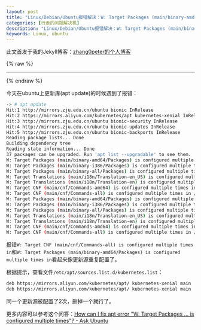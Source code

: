 ```yaml
---
layout: post
title: "Linux/Debian/Ubuntu报错解决：W: Target Packages (main/binary-amd64/Packages) is configured multiple times in"
categories: [行走的问题解决机]
description: "Linux/Debian/Ubuntu报错解决：W: Target Packages (main/binary-amd64/Packages) is configured multiple times in"
keywords: Linux, ubuntu
---
```


此文首发于我的Jekyll博客：[zhang0peter的个人博客](https://zhang0peter.com)         

{% raw %}
***          
{% endraw %}

今天在ubuntu上更新库(apt update)的时候遇到了报错：

```sh
-> # apt update                
Hit:1 http://mirrors.zju.edu.cn/ubuntu bionic InRelease
Hit:2 https://mirrors.aliyun.com/kubernetes/apt kubernetes-xenial InRelease
Hit:3 http://mirrors.zju.edu.cn/ubuntu bionic-security InRelease
Hit:4 http://mirrors.zju.edu.cn/ubuntu bionic-updates InRelease
Hit:5 http://mirrors.zju.edu.cn/ubuntu bionic-backports InRelease
Reading package lists... Done                      
Building dependency tree       
Reading state information... Done
37 packages can be upgraded. Run 'apt list --upgradable' to see them.
W: Target Packages (main/binary-amd64/Packages) is configured multiple times in /etc/apt/sources.list.d/kubernetes.list:1 and /etc/apt/sources.list.d/kubernetes.list:2
W: Target Packages (main/binary-i386/Packages) is configured multiple times in /etc/apt/sources.list.d/kubernetes.list:1 and /etc/apt/sources.list.d/kubernetes.list:2
W: Target Packages (main/binary-all/Packages) is configured multiple times in /etc/apt/sources.list.d/kubernetes.list:1 and /etc/apt/sources.list.d/kubernetes.list:2
W: Target Translations (main/i18n/Translation-en_US) is configured multiple times in /etc/apt/sources.list.d/kubernetes.list:1 and /etc/apt/sources.list.d/kubernetes.list:2
W: Target Translations (main/i18n/Translation-en) is configured multiple times in /etc/apt/sources.list.d/kubernetes.list:1 and /etc/apt/sources.list.d/kubernetes.list:2
W: Target CNF (main/cnf/Commands-amd64) is configured multiple times in /etc/apt/sources.list.d/kubernetes.list:1 and /etc/apt/sources.list.d/kubernetes.list:2
W: Target CNF (main/cnf/Commands-all) is configured multiple times in /etc/apt/sources.list.d/kubernetes.list:1 and /etc/apt/sources.list.d/kubernetes.list:2
W: Target Packages (main/binary-amd64/Packages) is configured multiple times in /etc/apt/sources.list.d/kubernetes.list:1 and /etc/apt/sources.list.d/kubernetes.list:2
W: Target Packages (main/binary-i386/Packages) is configured multiple times in /etc/apt/sources.list.d/kubernetes.list:1 and /etc/apt/sources.list.d/kubernetes.list:2
W: Target Packages (main/binary-all/Packages) is configured multiple times in /etc/apt/sources.list.d/kubernetes.list:1 and /etc/apt/sources.list.d/kubernetes.list:2
W: Target Translations (main/i18n/Translation-en_US) is configured multiple times in /etc/apt/sources.list.d/kubernetes.list:1 and /etc/apt/sources.list.d/kubernetes.list:2
W: Target Translations (main/i18n/Translation-en) is configured multiple times in /etc/apt/sources.list.d/kubernetes.list:1 and /etc/apt/sources.list.d/kubernetes.list:2
W: Target CNF (main/cnf/Commands-amd64) is configured multiple times in /etc/apt/sources.list.d/kubernetes.list:1 and /etc/apt/sources.list.d/kubernetes.list:2
W: Target CNF (main/cnf/Commands-all) is configured multiple times in /etc/apt/sources.list.d/kubernetes.list:1 and /etc/apt/sources.list.d/kubernetes.list:2
```
报错`W: Target CNF (main/cnf/Commands-all) is configured multiple times in`和`W: Target Packages (main/binary-amd64/Packages) is configured multiple times in`看起来像更新源重复配置了。

根据提示，查看文件`/etc/apt/sources.list.d/kubernetes.list`：

```sh
deb https://mirrors.aliyun.com/kubernetes/apt/ kubernetes-xenial main
deb https://mirrors.aliyun.com/kubernetes/apt/ kubernetes-xenial main
```

同一个更新源被配置了2次，删掉一个就行了。

更多内容可以参考这个问答：[How can I fix apt error "W: Target Packages ... is configured multiple times"? - Ask Ubuntu](https://askubuntu.com/questions/760896/how-can-i-fix-apt-error-w-target-packages-is-configured-multiple-times)

